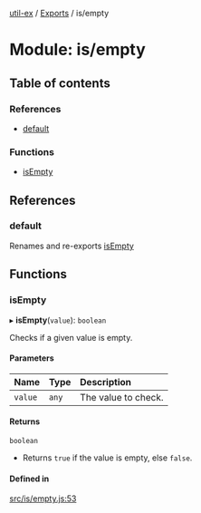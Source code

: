 [util-ex](../README.md) / [Exports](../modules.md) / is/empty

# Module: is/empty

## Table of contents

### References

- [default](is_empty.md#default)

### Functions

- [isEmpty](is_empty.md#isempty)

## References

### default

Renames and re-exports [isEmpty](is_empty.md#isempty)

## Functions

### isEmpty

▸ **isEmpty**(`value`): `boolean`

Checks if a given value is empty.

#### Parameters

| Name | Type | Description |
| :------ | :------ | :------ |
| `value` | `any` | The value to check. |

#### Returns

`boolean`

- Returns `true` if the value is empty, else `false`.

#### Defined in

[src/is/empty.js:53](https://github.com/snowyu/util-ex.js/blob/bfdf9ef/src/is/empty.js#L53)
